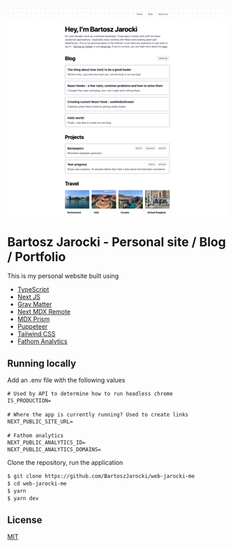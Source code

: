 ![website screenshot](screenshot.png)

# Bartosz Jarocki - Personal site / Blog / Portfolio

This is my personal website built using

- [TypeScript](https://www.typescriptlang.org/)
- [Next JS](https://nextjs.org/)
- [Gray Matter](https://github.com/jonschlinkert/gray-matter)
- [Next MDX Remote](https://github.com/hashicorp/next-mdx-remote)
- [MDX Prism](https://github.com/j0lv3r4/mdx-prism)
- [Puppeteer](https://github.com/puppeteer/puppeteer)
- [Tailwind CSS](https://tailwindcss.com)
- [Fathom Analytics](https://usefathom.com/ref/Z9A64P)

## Running locally

Add an .env file with the following values

```env
# Used by API to determine how to run headless chrome
IS_PRODUCTION=

# Where the app is currently running? Used to create links
NEXT_PUBLIC_SITE_URL=

# Fathom analytics
NEXT_PUBLIC_ANALYTICS_ID=
NEXT_PUBLIC_ANALYTICS_DOMAINS=
```

Clone the repository, run the application

```bash
$ git clone https://github.com/BartoszJarocki/web-jarocki-me
$ cd web-jarocki-me
$ yarn
$ yarn dev
```

## License

[MIT](https://choosealicense.com/licenses/mit/)
